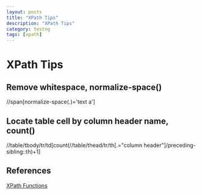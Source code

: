 ```yaml
---
layout: posts
title: "XPath Tips"
description: "XPath Tips"
category: testng
tags: [xpath]
---
```


# XPath Tips

## Remove whitespace, normalize-space()
//span[normalize-space(.)='text a']

## Locate table cell by column header name, count()
//table/tbody/tr/td[count(//table/thead/tr/th[.="column header"]/preceding-sibling::th)+1]


## References
[XPath Functions](http://www.w3schools.com/xpath/xpath_functions.asp)


